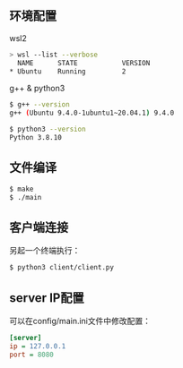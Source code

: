 ## 环境配置

wsl2

```bash
> wsl --list --verbose
  NAME      STATE           VERSION
* Ubuntu    Running         2
```

g++ & python3

```bash
$ g++ --version
g++ (Ubuntu 9.4.0-1ubuntu1~20.04.1) 9.4.0

$ python3 --version
Python 3.8.10
```

## 文件编译

```bash
$ make
$ ./main
```

## 客户端连接

另起一个终端执行：

```bash
$ python3 client/client.py
```

## server IP配置

可以在config/main.ini文件中修改配置：

```ini
[server]
ip = 127.0.0.1
port = 8080
```